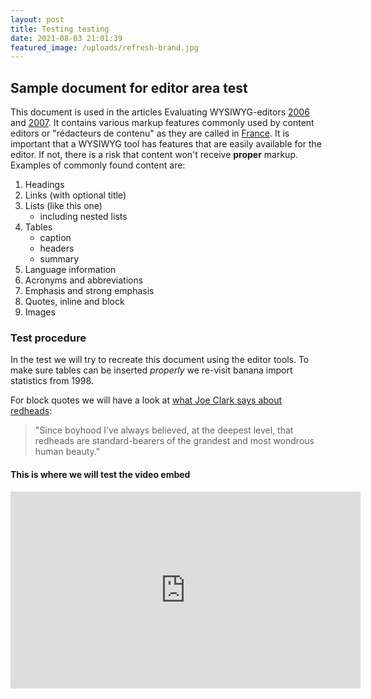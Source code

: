 ```yaml
---
layout: post
title: Testing testing
date: 2021-08-03 21:01:39
featured_image: /uploads/refresh-brand.jpg
---
```

## Sample document for editor area test

This document is used in the articles Evaluating WYSIWYG-editors [2006](http://www.standards-schmandards.com/2006/wysiwyg-editor-test/) and [2007](http://www.standards-schmandards.com/2007/wysiwyg-editor-test-2/). It contains various markup features commonly used by content editors or "rédacteurs de contenu" as they are called in [France](http://en.wikipedia.org/wiki/France). It is important that a WYSIWYG tool has features that are easily available for the editor. If not, there is a risk that content won't receive **proper** markup. Examples of commonly found content are:

1. Headings
2. Links (with optional title)
3. Lists (like this one)
   * including nested lists
4. Tables
   * caption
   * headers
   * summary
5. Language information
6. Acronyms and abbreviations
7. Emphasis and strong emphasis
8. Quotes, inline and block
9. Images

### Test procedure

In the test we will try to recreate this document using the editor tools. To make sure tables can be inserted *properly* we re-visit banana import statistics from 1998.

For block quotes we will have a look at [what Joe Clark says about redheads](http://fawny.org/rhcp.html)\:

> "Since boyhood I’ve always believed, at the deepest level, that redheads are standard-bearers of the grandest and most wondrous human beauty."

#### This is where we will test the video embed

<div class="cms-embed" data-cms-embed="PGlmcmFtZSB3aWR0aD0iNTYwIiBoZWlnaHQ9IjMxNSIgc3JjPSJodHRwczovL3d3dy55b3V0dWJlLW5vY29va2llLmNvbS9lbWJlZC9DMERQZHk5OGU0YyIgdGl0bGU9IllvdVR1YmUgdmlkZW8gcGxheWVyIiBmcmFtZWJvcmRlcj0iMCIgYWxsb3c9ImFjY2VsZXJvbWV0ZXI7IGF1dG9wbGF5OyBjbGlwYm9hcmQtd3JpdGU7IGVuY3J5cHRlZC1tZWRpYTsgZ3lyb3Njb3BlOyBwaWN0dXJlLWluLXBpY3R1cmUiIGFsbG93ZnVsbHNjcmVlbj48L2lmcmFtZT4="><iframe width="560" height="315" src="https://www.youtube-nocookie.com/embed/C0DPdy98e4c" title="YouTube video player" frameborder="0" allow="accelerometer; autoplay; clipboard-write; encrypted-media; gyroscope; picture-in-picture" allowfullscreen=""></iframe></div>

&nbsp;
